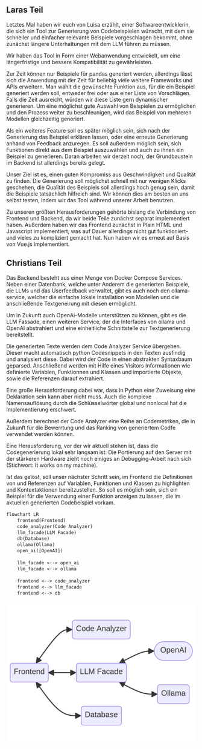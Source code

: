 ## Laras Teil

Letztes Mal haben wir euch von Luisa erzählt, einer Softwareentwicklerin, die sich ein Tool zur Generierung von Codebeispielen wünscht, mit dem sie schneller und einfacher relevante Beispiele vorgeschlagen bekommt, ohne zunächst längere Unterhaltungen mit dem LLM führen zu müssen.

Wir haben das Tool in Form einer Webanwendung entwickelt, um eine längerfristige und bessere Kompatibilität zu gewährleisten.

Zur Zeit können nur Beispiele für pandas generiert werden, allerdings lässt sich die Anwendung mit der Zeit für beliebig viele weitere Frameworks und APIs erweitern.
Man wählt die gewünschte Funktion aus, für die ein Beispiel generiert werden soll, entweder frei oder aus einer Liste von Vorschlägen. Falls die Zeit ausreicht, würden wir diese Liste gern dynamischer generieren.
Um eine möglichst gute Auswahl von Beispielen zu ermöglichen und den Prozess weiter zu beschleunigen, wird das Beispiel von mehreren Modellen gleichzeitig generiert.

Als ein weiteres Feature soll es später möglich sein, sich nach der Generierung das Beispiel erklären lassen, oder eine erneute Generierung anhand von Feedback anzuregen. Es soll außerdem möglich sein, sich Funktionen direkt aus dem Beispiel auszuwählen und auch zu ihnen ein Beispiel zu generieren. Daran arbeiten wir derzeit noch, der Grundbaustein im Backend ist allerdings bereits gelegt.

Unser Ziel ist es, einen guten Kompromiss aus Geschwindigkeit und Qualität zu finden. Die Generierung soll möglichst schnell mit nur wenigen Klicks geschehen, die Qualität des Beispiels soll allerdings hoch genug sein, damit die Beispiele tatsächlich hilfreich sind. Wir können dies am besten an uns selbst testen, indem wir das Tool während unserer Arbeit benutzen.

Zu unseren größten Herausforderungen gehörte bislang die Verbindung von Frontend und Backend, da wir beide Teile zunächst separat implementiert haben. Außerdem haben wir das Frontend zunächst in Plain HTML und Javascript implementiert, was auf Dauer allerdings nicht gut funktioniert- und vieles zu kompliziert gemacht hat.
Nun haben wir es erneut auf Basis von Vue.js implementiert.

## Christians Teil

Das Backend besteht aus einer Menge von Docker Compose Services. Neben einer Datenbank, welche unter Anderem die generierten Beispiele, die LLMs und das Userfeedback verwaltet, gibt es auch noch den ollama-service, welcher die einfache lokale Installation von Modellen und die anschließende Textgeneirung mit diesen ermöglicht.

Um in Zukunft auch OpenAi-Modelle unterstützen zu können, gibt es die LLM Fassade, einen weiteren Service, der die Interfaces von ollama und OpenAI abstrahiert und eine einheitliche Schnittstelle zur Textgenerierung bereitstellt.

Die generierten Texte werden dem Code Analyzer Service übergeben. Dieser macht automatisch python Codesnippets in den Texten ausfindig und analysiert diese. Dabei wird der Code in einen abstrakten Syntaxbaum geparsed. Anschließend werden mit Hilfe eines Visitors Informationen wie definierte Variablen, Funktionnen und Klassen und importierte Objekte, sowie die Referenzen darauf extrahiert.

Eine große Herausforderung dabei war, dass in Python eine Zuweisung eine Deklaration sein kann aber nicht muss. Auch die komplexe Namensauflösung durch die Schlüsselwörter global und nonlocal hat die Implementierung erschwert.

Außerdem berechnet der Code Analyzer eine Reihe an Codemetriken, die in Zukunft für die Bewerrtung und das Ranking von generiertem Codfe verwendet werden können.

Eine Herausforderung, vor der wir aktuell stehen ist, dass die Codegenerierung lokal sehr langsam ist. Die Portierung auf den Server mit der stärkeren Hardware zieht noch einiges an Debugging-Arbeit nach sich (Stichwort: It works on my machine).

Ist das gelöst, soll unser nächster Schritt sein, im Frontend die Definitionen von und Referenzen auf Variablen, Funktionen und Klassen zu highlighten und Kontextaktionen bereitzustellen. So soll es möglich sein, sich ein Beispiel für die Verwendung einer Funktion anzeigen zu lassen, die im aktuellen generierten Codebeispiel vorkam.

```mermaid
flowchart LR
    frontend(Frontend)
    code_analyzer(Code Analyzer)
    llm_facade(LLM Facade)
    db(Database)
    ollama(Ollama)
    open_ai([OpenAI])

    llm_facade <--> open_ai
    llm_facade <--> ollama

    frontend <--> code_analyzer
    frontend <--> llm_facade
    frontend <--> db
```

![Crude Architecture](./crude-architecture.png)
